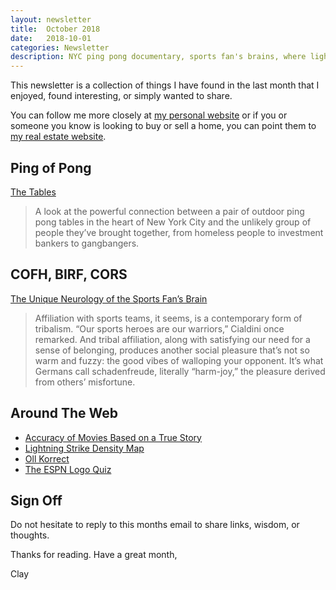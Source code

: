 ```yaml
---
layout: newsletter
title:  October 2018
date:   2018-10-01
categories: Newsletter
description: NYC ping pong documentary, sports fan's brains, where lightning strikes, sports logo quiz
---
```


This newsletter is a collection of things I have found in the last month that I enjoyed, found interesting, or simply wanted to share.

You can follow me more closely at [my personal website](http://claycarson.net "Personal Website") or if you or someone you know is looking to buy or sell a home, you can point them to [my real estate website](http://claycarson.com "Business Website ").

## Ping of Pong

[The Tables](https://vimeo.com/283555096)

> A look at the powerful connection between a pair of outdoor ping pong tables in the heart of New York City and the unlikely group of people they’ve brought together, from homeless people to investment bankers to gangbangers.

## COFH, BIRF, CORS

[The Unique Neurology of the Sports Fan’s Brain](http://nautil.us/issue/39/sport/the-unique-neurology-of-the-sports-fans-brain "The Unique Neurology of the Sports Fan’s Brain")

> Affiliation with sports teams, it seems, is a contemporary form of tribalism. “Our sports heroes are our warriors,” Cialdini once remarked. And tribal affiliation, along with satisfying our need for a sense of belonging, produces another social pleasure that’s not so warm and fuzzy: the good vibes of walloping your opponent. It’s what Germans call schadenfreude, literally “harm-joy,” the pleasure derived from others’ misfortune.

## Around The Web

- [Accuracy of Movies Based on a True Story](https://informationisbeautiful.net/visualizations/based-on-a-true-true-story/ "Accuracy of Movies Based on a True Story")
- [Lightning Strike Density Map](https://www.vaisala.com/en/media/29131 "Lightning Strike Density Map")
- [Oll Korrect](https://youtu.be/1UnIDL-eHOs "Oll Korrect")
- [The ESPN Logo Quiz](http://www.espn.com/espn/feature/story/_/id/24607073/are-athlete-logo-expert-prove-it "The ESPN Logo Quiz")

## Sign Off

Do not hesitate to reply to this months email to share links, wisdom, or thoughts.

Thanks for reading. Have a great month,

Clay